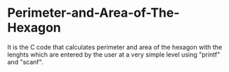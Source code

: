 # Perimeter-and-Area-of-The-Hexagon
It is the C code that calculates perimeter and area of the hexagon with the lenghts which are entered by the user at a very simple level using "printf" and "scanf".
